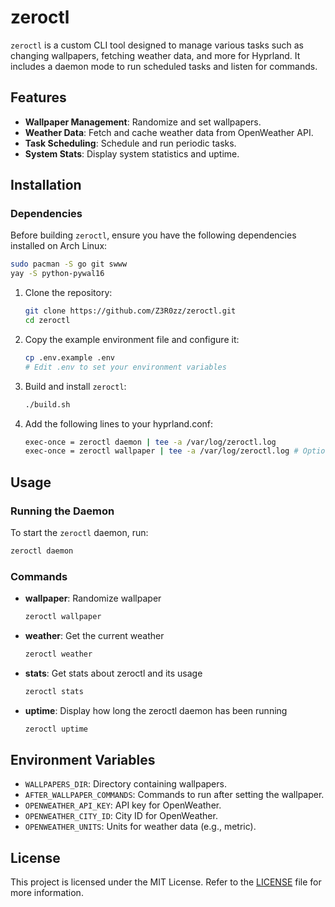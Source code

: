 # zeroctl

`zeroctl` is a custom CLI tool designed to manage various tasks such as changing wallpapers, fetching weather data, and more for Hyprland. It includes a daemon mode to run scheduled tasks and listen for commands.

## Features

- **Wallpaper Management**: Randomize and set wallpapers.
- **Weather Data**: Fetch and cache weather data from OpenWeather API.
- **Task Scheduling**: Schedule and run periodic tasks.
- **System Stats**: Display system statistics and uptime.

## Installation

### Dependencies

Before building `zeroctl`, ensure you have the following dependencies installed on Arch Linux:

```sh
sudo pacman -S go git swww
yay -S python-pywal16
```

1. Clone the repository:
    ```sh
    git clone https://github.com/Z3R0zz/zeroctl.git
    cd zeroctl
    ```

2. Copy the example environment file and configure it:
    ```sh
    cp .env.example .env
    # Edit .env to set your environment variables
    ```

3. Build and install `zeroctl`:
    ```sh
    ./build.sh
    ```

4. Add the following lines to your hyprland.conf:
    ```sh
    exec-once = zeroctl daemon | tee -a /var/log/zeroctl.log
    exec-once = zeroctl wallpaper | tee -a /var/log/zeroctl.log # Optional
    ```

## Usage

### Running the Daemon

To start the `zeroctl` daemon, run:
```sh
zeroctl daemon
```

### Commands

- **wallpaper**: Randomize wallpaper
    ```sh
    zeroctl wallpaper
    ```

- **weather**: Get the current weather
    ```sh
    zeroctl weather
    ```

- **stats**: Get stats about zeroctl and its usage
    ```sh
    zeroctl stats
    ```

- **uptime**: Display how long the zeroctl daemon has been running
    ```sh
    zeroctl uptime
    ```

## Environment Variables

- `WALLPAPERS_DIR`: Directory containing wallpapers.
- `AFTER_WALLPAPER_COMMANDS`: Commands to run after setting the wallpaper.
- `OPENWEATHER_API_KEY`: API key for OpenWeather.
- `OPENWEATHER_CITY_ID`: City ID for OpenWeather.
- `OPENWEATHER_UNITS`: Units for weather data (e.g., metric).

## License

This project is licensed under the MIT License. Refer to the [LICENSE](LICENSE) file for more information.
